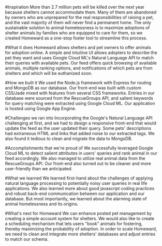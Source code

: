 #Inspiration
More than 2.7 million pets will be killed over the next year because shelters cannot accommodate them. Many of them are abandoned by owners who are unprepared for the real responsibilities of raising a pet, and the vast majority of them will never find a permanent home. The only sustainable solution to animal homelessness is to maximize adoptions of shelter animals by families who are equipped to care for them, so we created Homeward as a one-stop foster tool to streamline this process.

#What it does
Homeward allows shelters and pet owners to offer animals for adoption online. A simple and intuitive UI allows adopters to describe the pet they want and uses Google Cloud ML's Natural Language API to match their queries with available pets. Our feed offers quick browsing of available animals, multiple ranking options, and notifications of which pets are from shelters and which will be euthanized soon.

#How we built it
We used the Node.js framework with Express for routing and MongoDB as our database. Our front-end was built with custom CSS/Jade mixed with features from several CSS frameworks. Entries in our database were sourced from the RescueGroups API, and salient keywords for query matching were extracted using Google Cloud ML. Our application is hosted using Google App Engine.

#Challenges we ran into
Incorporating the Google's Natural Language API challenging at first, and we had to design a responsive front-end that would update the feed as the user updated their query. Some pets' descriptions had extraneous HTML and links that added noise to our extracted tags. We also found it tedious to clean and migrate the data to MongoDB.

#Accomplishments that we're proud of
We successfully leveraged Google Cloud ML to detect salient attributes in users' queries and rank animal in our feed accordingly. We also managed to utilize real animal data from the RescueGroups API. Our front-end also turned out to be cleaner and more user-friendly than we anticipated.

#What we learned
We learned first-hand about the challenges of applying natural language processing to potentially noisy user queries in real life applications. We also learned more about good javascript coding practices and robust back-end communication between our application and our database. But most importantly, we learned about the alarming state of animal homelessness and its origins.

#What's next for Homeward
We can enhance posted pet management by creating a simple account system for shelters. We would also like to create a scheduling mechanism that lets users "book" animals for fostering, thereby maximizing the probability of adoption. In order to scale Homeward, we need to clean and integrate more shelters' databases and adjust entries to match our schema.
